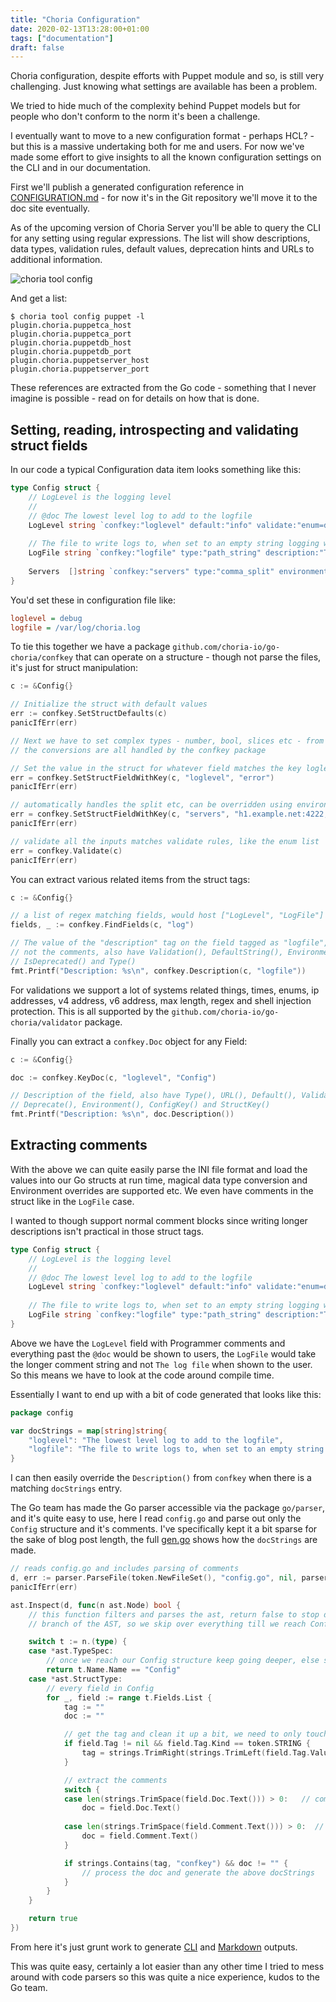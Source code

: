 ```yaml
---
title: "Choria Configuration"
date: 2020-02-13T13:28:00+01:00
tags: ["documentation"]
draft: false
---
```


Choria configuration, despite efforts with Puppet module and so, is still very challenging.  Just knowing what settings are available has been a problem.

We tried to hide much of the complexity behind Puppet models but for people who don't conform to the norm it's been a challenge.

I eventually want to move to a new configuration format - perhaps HCL? - but this is a massive undertaking both for me and users.  For now we've made some effort to give insights to all the known configuration settings on the CLI and in our documentation.

First we'll publish a generated configuration reference in [CONFIGURATION.md](https://github.com/choria-io/go-choria/blob/master/CONFIGURATION.md) - for now it's in the Git repository we'll move it to the doc site eventually.  

As of the upcoming version of Choria Server you'll be able to query the CLI for any setting using regular expressions. The list will show descriptions, data types, validation rules, default values, deprecation hints and URLs to additional information.

![choria tool config](cli.png)

And get a list:

```nohiglight
$ choria tool config puppet -l
plugin.choria.puppetca_host
plugin.choria.puppetca_port
plugin.choria.puppetdb_host
plugin.choria.puppetdb_port
plugin.choria.puppetserver_host
plugin.choria.puppetserver_port
```

These references are extracted from the Go code - something that I never imagine is possible - read on for details on how that is done.

<!--more-->
## Setting, reading, introspecting and validating struct fields

In our code a typical Configuration data item looks something like this:

```go
type Config struct {
    // LogLevel is the logging level
    //
    // @doc The lowest level log to add to the logfile
    LogLevel string `confkey:"loglevel" default:"info" validate:"enum=debug,info,warn,error,fatal" deprecated:"1" url:"http://example.com"`
    
    // The file to write logs to, when set to an empty string logging will be to the console
    LogFile string `confkey:"logfile" type:"path_string" description:"The log file"`
    
    Servers  []string `confkey:"servers" type:"comma_split" environment:"SERVERS"` // Servers to connect to
}
```

You'd set these in configuration file like:

```ini
loglevel = debug
logfile = /var/log/choria.log
```

To tie this together we have a package `github.com/choria-io/go-choria/confkey` that can operate on a structure - though not parse the files, it's just for struct manipulation:

```go
c := &Config{}

// Initialize the struct with default values
err := confkey.SetStructDefaults(c)
panicIfErr(err)

// Next we have to set complex types - number, bool, slices etc - from strings as the data comes from the configuration file as text
// the conversions are all handled by the confkey package

// Set the value in the struct for whatever field matches the key loglevel 
err = confkey.SetStructFieldWithKey(c, "loglevel", "error")
panicIfErr(err)

// automatically handles the split etc, can be overridden using environment variable SERVERS
err = confkey.SetStructFieldWithKey(c, "servers", "h1.example.net:4222, h2.example.net:4222")
panicIfErr(err)

// validate all the inputs matches validate rules, like the enum list
err = confkey.Validate(c)
panicIfErr(err)
```

You can extract various related items from the struct tags:

```go
c := &Config{}

// a list of regex matching fields, would host ["LogLevel", "LogFile"]
fields, _ := confkey.FindFields(c, "log")

// The value of the "description" tag on the field tagged as "logfile", 
// not the comments, also have Validation(), DefaultString(), Environment(), 
// IsDeprecated() and Type()
fmt.Printf("Description: %s\n", confkey.Description(c, "logfile"))
```

For validations we support a lot of systems related things, times, enums, ip addresses, v4 address, v6 address, max length, regex and shell injection protection.  This is all supported by the `github.com/choria-io/go-choria/validator` package.

Finally you can extract a `confkey.Doc` object for any Field:

```go
c := &Config{}

doc := confkey.KeyDoc(c, "loglevel", "Config")

// Description of the field, also have Type(), URL(), Default(), Validation(), 
// Deprecate(), Environment(), ConfigKey() and StructKey()
fmt.Printf("Description: %s\n", doc.Description())
```

## Extracting comments

With the above we can quite easily parse the INI file format and load the values into our Go structs at run time, magical data type conversion and Environment overrides are supported etc.  We even have comments in the struct like in the `LogFile` case.

I wanted to though support normal comment blocks since writing longer descriptions isn't practical in those struct tags.

```go
type Config struct {
    // LogLevel is the logging level
    //
    // @doc The lowest level log to add to the logfile
    LogLevel string `confkey:"loglevel" default:"info" validate:"enum=debug,info,warn,error,fatal" deprecated:"1" url:"http://example.com"`
    
    // The file to write logs to, when set to an empty string logging will be to the console
    LogFile string `confkey:"logfile" type:"path_string" description:"The log file"`
}
```

Above we have the `LogLevel` field with Programmer comments and everything past the `@doc` would be shown to users, the `LogFile` would take the longer comment string and not `The log file` when shown to the user.  So this means we have to look at the code around compile time.

Essentially I want to end up with a bit of code generated that looks like this:

```go
package config

var docStrings = map[string]string{
    "loglevel": "The lowest level log to add to the logfile",
    "logfile": "The file to write logs to, when set to an empty string logging will be to the console",
}
```

I can then easily override the `Description()` from `confkey` when there is a matching `docStrings` entry.

The Go team has made the Go parser accessible via the package `go/parser`, and it's quite easy to use, here I read `config.go` and parse out only the `Config` structure and it's comments.  I've specifically kept it a bit sparse for the sake of blog post length, the full [gen.go](https://github.com/choria-io/go-choria/blob/c0fedce0aab9215d9c158def3a37ffcbeeaa4a40/config/gen.go) shows how the `docStrings` are made.

```go
// reads config.go and includes parsing of comments
d, err := parser.ParseFile(token.NewFileSet(), "config.go", nil, parser.ParseComments)
panicIfErr(err)

ast.Inspect(d, func(n ast.Node) bool {
    // this function filters and parses the ast, return false to stop descending into a
    // branch of the AST, so we skip over everything till we reach Config struct

    switch t := n.(type) {
    case *ast.TypeSpec:
        // once we reach our Config structure keep going deeper, else skip over
        return t.Name.Name == "Config"
    case *ast.StructType:
        // every field in Config
        for _, field := range t.Fields.List {
            tag := ""
            doc := ""

            // get the tag and clean it up a bit, we need to only touch "confkeys" not other stuff
            if field.Tag != nil && field.Tag.Kind == token.STRING {
            	tag = strings.TrimRight(strings.TrimLeft(field.Tag.Value, "`"), "`")
            }

            // extract the comments
            switch {
            case len(strings.TrimSpace(field.Doc.Text())) > 0:   // comments above the field
                doc = field.Doc.Text()
            
            case len(strings.TrimSpace(field.Comment.Text())) > 0:  // comments after the field like in "Servers"
                doc = field.Comment.Text()
            }

            if strings.Contains(tag, "confkey") && doc != "" {
                // process the doc and generate the above docStrings
            }
        }
    }

    return true
})
```

From here it's just grunt work to generate [CLI](https://github.com/choria-io/go-choria/blob/c0fedce0aab9215d9c158def3a37ffcbeeaa4a40/cmd/tool_config.go#L46-L109) and [Markdown](https://github.com/choria-io/go-choria/blob/c0fedce0aab9215d9c158def3a37ffcbeeaa4a40/gen_config_doc.go) outputs.

This was quite easy, certainly a lot easier than any other time I tried to mess around with code parsers so this was quite a nice experience, kudos to the Go team.
